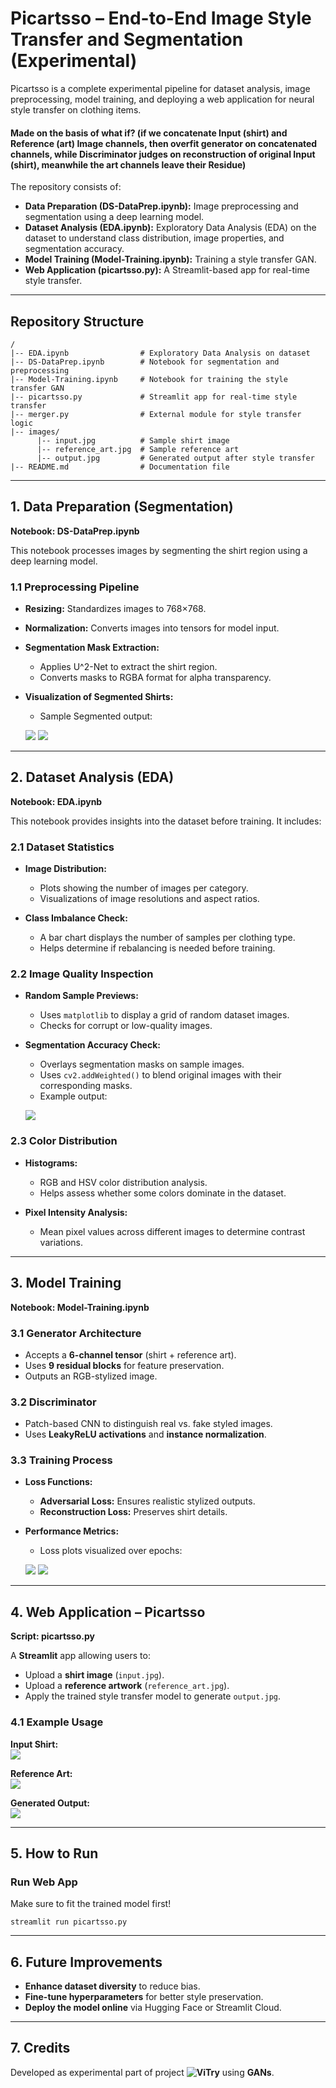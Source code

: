 # Picartsso – End-to-End Image Style Transfer and Segmentation (Experimental)

Picartsso is a complete experimental pipeline for dataset analysis, image preprocessing, model training, and deploying a web application for neural style transfer on clothing items. 
#### **Made on the basis of what if? (if we concatenate Input (shirt) and Reference (art) Image channels, then overfit generator on concatenated channels, while Discriminator judges on reconstruction of original Input (shirt), meanwhile the art channels leave their Residue)**

The repository consists of:

- **Data Preparation (DS-DataPrep.ipynb):** Image preprocessing and segmentation using a deep learning model.
- **Dataset Analysis (EDA.ipynb):** Exploratory Data Analysis (EDA) on the dataset to understand class distribution, image properties, and segmentation accuracy.
- **Model Training (Model-Training.ipynb):** Training a style transfer GAN.
- **Web Application (picartsso.py):** A Streamlit-based app for real-time style transfer.


---

## Repository Structure

```
/
|-- EDA.ipynb                # Exploratory Data Analysis on dataset
|-- DS-DataPrep.ipynb        # Notebook for segmentation and preprocessing
|-- Model-Training.ipynb     # Notebook for training the style transfer GAN
|-- picartsso.py             # Streamlit app for real-time style transfer
|-- merger.py                # External module for style transfer logic
|-- images/
      |-- input.jpg          # Sample shirt image
      |-- reference_art.jpg  # Sample reference art
      |-- output.jpg         # Generated output after style transfer
|-- README.md                # Documentation file
```

---


## 1. Data Preparation (Segmentation)

**Notebook: DS-DataPrep.ipynb**

This notebook processes images by segmenting the shirt region using a deep learning model.

### **1.1 Preprocessing Pipeline**
- **Resizing:** Standardizes images to 768×768.
- **Normalization:** Converts images into tensors for model input.
- **Segmentation Mask Extraction:**  
  - Applies U^2-Net to extract the shirt region.
  - Converts masks to RGBA format for alpha transparency.

- **Visualization of Segmented Shirts:**
  - Sample Segmented output:
    
  ![](images/processed_590_shirt.jpg)      ![](images/processed_616_shirt.jpg)

---

## 2. Dataset Analysis (EDA)

**Notebook: EDA.ipynb**

This notebook provides insights into the dataset before training. It includes:

### **2.1 Dataset Statistics**
- **Image Distribution:**  
  - Plots showing the number of images per category.
  - Visualizations of image resolutions and aspect ratios.
  
- **Class Imbalance Check:**  
  - A bar chart displays the number of samples per clothing type.
  - Helps determine if rebalancing is needed before training.

### **2.2 Image Quality Inspection**
- **Random Sample Previews:**  
  - Uses `matplotlib` to display a grid of random dataset images.
  - Checks for corrupt or low-quality images.

- **Segmentation Accuracy Check:**  
  - Overlays segmentation masks on sample images.
  - Uses `cv2.addWeighted()` to blend original images with their corresponding masks.
  - Example output:

  ![](images/dataset_sample.png)

### **2.3 Color Distribution**
- **Histograms:**  
  - RGB and HSV color distribution analysis.
  - Helps assess whether some colors dominate in the dataset.

- **Pixel Intensity Analysis:**  
  - Mean pixel values across different images to determine contrast variations.

---

## 3. Model Training

**Notebook: Model-Training.ipynb**

### **3.1 Generator Architecture**
- Accepts a **6-channel tensor** (shirt + reference art).
- Uses **9 residual blocks** for feature preservation.
- Outputs an RGB-stylized image.

### **3.2 Discriminator**
- Patch-based CNN to distinguish real vs. fake styled images.
- Uses **LeakyReLU activations** and **instance normalization**.

### **3.3 Training Process**
- **Loss Functions:**  
  - **Adversarial Loss:** Ensures realistic stylized outputs.  
  - **Reconstruction Loss:** Preserves shirt details.  

- **Performance Metrics:**  
  - Loss plots visualized over epochs:

  ![](images/g_loss_plot.png)      ![](images/d_loss_plot.png)

---

## 4. Web Application – Picartsso

**Script: picartsso.py**

A **Streamlit** app allowing users to:
- Upload a **shirt image** (`input.jpg`).
- Upload a **reference artwork** (`reference_art.jpg`).
- Apply the trained style transfer model to generate `output.jpg`.

### **4.1 Example Usage**
**Input Shirt:**  
  ![](images/input.jpg)  

**Reference Art:**  
  ![](images/reference_art.jpg)  

**Generated Output:**  
  ![](images/output.jpg)  

---

## 5. How to Run


### **Run Web App**
Make sure to fit the trained model first!
```
streamlit run picartsso.py
```

---

## 6. Future Improvements
- **Enhance dataset diversity** to reduce bias.
- **Fine-tune hyperparameters** for better style preservation.
- **Deploy the model online** via Hugging Face or Streamlit Cloud.

---

## 7. Credits
Developed as experimental part of project **![ViTry](https://github.com/tahasheikh111/Vi_Try)** using **GANs**.

